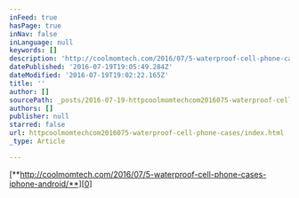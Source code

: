 ```yaml
---
inFeed: true
hasPage: true
inNav: false
inLanguage: null
keywords: []
description: 'http://coolmomtech.com/2016/07/5-waterproof-cell-phone-cases-iphone-android/'
datePublished: '2016-07-19T19:05:49.284Z'
dateModified: '2016-07-19T19:02:22.165Z'
title: ''
author: []
sourcePath: _posts/2016-07-19-httpcoolmomtechcom2016075-waterproof-cell-phone-cases.md
authors: []
publisher: null
starred: false
url: httpcoolmomtechcom2016075-waterproof-cell-phone-cases/index.html
_type: Article

---
```

[**http://coolmomtech.com/2016/07/5-waterproof-cell-phone-cases-iphone-android/**][0]

[0]: http://coolmomtech.com/2016/07/5-waterproof-cell-phone-cases-iphone-android/